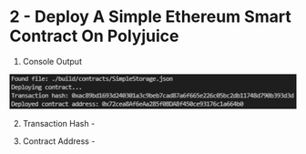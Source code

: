 # 2 - Deploy A Simple Ethereum Smart Contract On Polyjuice

1. Console Output

![Console Output](./smart-contract-deployment.png)

2. Transaction Hash -

3. Contract Address -
